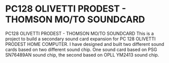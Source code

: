 # PC128 OLIVETTI PRODEST - THOMSON MO/TO SOUNDCARD
PC128 OLIVETTI PRODEST - THOMSON MO/TO SOUNDCARD
This is a project to build a secondary sound card expansion for PC 128 OLIVETTI PRODEST HOME COMPUTER.
I have designed and built two different sound cards based on two different sound chip.
One sound card based on PSG SN76489AN sound chip, the second based on OPLL YM2413 sound chip.

